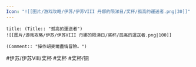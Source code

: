 ```yaml
---
Icon: "![[图片/游戏攻略/伊苏/伊苏VIII 丹娜的陨涕日/奖杯/孤高的運送者.png|30]]"
---
```

```ad-common-bronze-trophy
title: (Title:: "孤高的運送者")
![[图片/游戏攻略/伊苏/伊苏VIII 丹娜的陨涕日/奖杯/孤高的運送者.png|100]]

(Comment:: "操作胡麥爾盡情冒險。")
```

#伊苏/伊苏VIII/奖杯 #奖杯 #奖杯/铜
